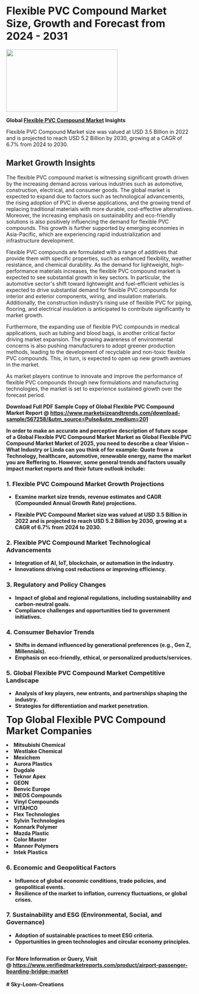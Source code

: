 <H1>Flexible PVC Compound Market Size, Growth and Forecast from 2024 - 2031</H1><img class="aligncenter size-medium wp-image-584254" src="https://thirdeyenews.in/wp-content/uploads/2024/09/Global-Market-Research-300x168.jpeg" alt="" width="300" height="168" /><p><strong>Global&nbsp;<a href="https://www.marketsizeandtrends.com/download-sample/567258/&amp;utm_source=Pulse&amp;utm_medium=201">Flexible PVC Compound Market</a> Insights</strong></p><p>Flexible PVC Compound Market size was valued at USD 3.5 Billion in 2022 and is projected to reach USD 5.2 Billion by 2030, growing at a CAGR of 6.7% from 2024 to 2030.</p><p><h2>Market Growth Insights</h2> <p>The flexible PVC compound market is witnessing significant growth driven by the increasing demand across various industries such as automotive, construction, electrical, and consumer goods. The global market is expected to expand due to factors such as technological advancements, the rising adoption of PVC in diverse applications, and the growing trend of replacing traditional materials with more durable, cost-effective alternatives. Moreover, the increasing emphasis on sustainability and eco-friendly solutions is also positively influencing the demand for flexible PVC compounds. This growth is further supported by emerging economies in Asia-Pacific, which are experiencing rapid industrialization and infrastructure development.</p> <p><strong></strong></p> <p>Flexible PVC compounds are formulated with a range of additives that provide them with specific properties, such as enhanced flexibility, weather resistance, and chemical durability. As the demand for lightweight, high-performance materials increases, the flexible PVC compound market is expected to see substantial growth in key sectors. In particular, the automotive sector's shift toward lightweight and fuel-efficient vehicles is expected to drive substantial demand for flexible PVC compounds for interior and exterior components, wiring, and insulation materials. Additionally, the construction industry’s rising use of flexible PVC for piping, flooring, and electrical insulation is anticipated to contribute significantly to market growth.</p> <p>Furthermore, the expanding use of flexible PVC compounds in medical applications, such as tubing and blood bags, is another critical factor driving market expansion. The growing awareness of environmental concerns is also pushing manufacturers to adopt greener production methods, leading to the development of recyclable and non-toxic flexible PVC compounds. This, in turn, is expected to open up new growth avenues in the market.</p> <p>As market players continue to innovate and improve the performance of flexible PVC compounds through new formulations and manufacturing technologies, the market is set to experience sustained growth over the forecast period.</p> <p><strong></p><p><span class=""><strong>Download Full PDF Sample Copy of Global Flexible PVC Compound Market Report</strong> @ <a href="https://www.marketsizeandtrends.com/download-sample/567258/&amp;utm_source=Pulse&amp;utm_medium=201" target="_blank">https://www.marketsizeandtrends.com/download-sample/567258/&amp;utm_source=Pulse&amp;utm_medium=201</a></span></p><p>In order to make an accurate and perceptive description of future scope of a Global&nbsp;Flexible PVC Compound Market Market as Global&nbsp;Flexible PVC Compound Market Market of 2025, you need to describe a clear Vision &ndash; What Industry or Linda can you think of for example: Quote from a Technology, healthcare, automotive, renewable energy, name the market you are Reffering to. However, some general trends and factors usually impact market reports and their future outlook include:</p><h3>1.&nbsp;<strong>Flexible PVC Compound Market Growth Projections</strong></h3><ul><li>Examine market size trends, revenue estimates and CAGR (Compounded Annual Growth Rate) projections.</li><li><p>Flexible PVC Compound Market size was valued at USD 3.5 Billion in 2022 and is projected to reach USD 5.2 Billion by 2030, growing at a CAGR of 6.7% from 2024 to 2030.</p></li></ul><h3>2.&nbsp;<strong>Flexible PVC Compound Market Technological Advancements</strong></h3><ul><li>Integration of AI, IoT, blockchain, or automation in the industry.</li><li>Innovations driving cost reductions or improving efficiency.</li></ul><h3>3.&nbsp;<strong>Regulatory and Policy Changes</strong></h3><ul><li>Impact of global and regional regulations, including sustainability and carbon-neutral goals.</li><li>Compliance challenges and opportunities tied to government initiatives.</li></ul><h3>4.&nbsp;<strong>Consumer Behavior Trends</strong></h3><ul><li>Shifts in demand influenced by generational preferences (e.g., Gen Z, Millennials).</li><li>Emphasis on eco-friendly, ethical, or personalized products/services.</li></ul><h3>5.&nbsp;<strong>Global Flexible PVC Compound Market Competitive Landscape</strong></h3><ul><li>Analysis of key players, new entrants, and partnerships shaping the industry.</li><li>Strategies for differentiation and market penetration.</li></ul><p data-pm-slice="1 1 []"><span style="color: inherit; font-family: inherit; font-size: 25px;">Top Global Flexible PVC Compound Market Companies</span></p><div class="" data-test-id=""><p><li>Mitsubishi Chemical</li><li> Westlake Chemical</li><li> Mexichem</li><li> Aurora Plastics</li><li> Dugdale</li><li> Teknor Apex</li><li> GEON</li><li> Benvic Europe</li><li> INEOS Compounds</li><li> Vinyl Compounds</li><li> VITAHCO</li><li> Flex Technologies</li><li> Sylvin Technologies</li><li> Konnark Polymer</li><li> Mazda Plastic</li><li> Color Master</li><li> Manner Polymers</li><li> Intek Plastics</li></p></div><h3>6.&nbsp;<strong>Economic and Geopolitical Factors</strong></h3><ul><li>Influence of global economic conditions, trade policies, and geopolitical events.</li><li>Resilience of the market to inflation, currency fluctuations, or global crises.</li></ul><h3>7.&nbsp;<strong>Sustainability and ESG (Environmental, Social, and Governance)</strong></h3><ul><li>Adoption of sustainable practices to meet ESG criteria.</li><li>Opportunities in green technologies and circular economy principles.</li></ul><h2><strong style="font-size: 14px;">For More Information or Query, Visit @&nbsp;</strong><a style="background-color: #ffffff; font-size: 14px;" href="https://www.marketsizeandtrends.com/report/flexible-pvc-compound-market/" target="_blank">https://www.verifiedmarketreports.com/product/airport-passenger-boarding-bridge-market</a></h2># Sky-Loom-Creations
